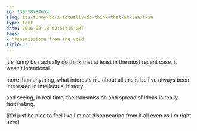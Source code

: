 ```yaml
---
id: 139518784654
slug: its-funny-bc-i-actually-do-think-that-at-least-in
type: text
date: 2016-02-18 02:51:15 GMT
tags:
- transmissions from the void
title: ''
---
```

it's funny bc i actually do think that at least in the most recent case, it wasn't intentional. 

more than anything, what interests me about all this is bc i've always been interested in intellectual history. 

and seeing, in real time, the transmission and spread of ideas is really fascinating. 

(it'd just be nice to feel like I'm not disappearing from it all even as I'm right here)